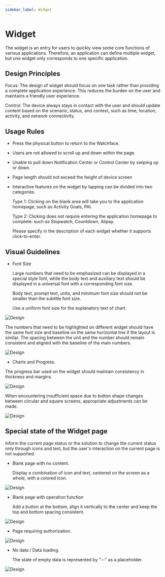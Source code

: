```yaml
---
sidebar_label: Widget
---
```


# Widget

The widget is an entry for users to quickly view some core functions of various applications. Therefore, an application can define multiple widget, but one widget only corresponds to one specific application.

## Design Principles

Focus: The design of widget should focus on one task rather than providing a complete application experience. This reduces the burden on the user and maintains a friendly user experience.  

Control: The device always stays in contact with the user and should update content based on the scenario, status, and context, such as time, location, activity, and network connectivity.

## Usage Rules

- Press the physical button to return to the Watchface.
- Users are not allowed to scroll up and down within the page.
- Unable to pull down Notification Center or Control Center by swiping up or down.
- Page length should not exceed the height of device screen 
- Interactive features on the widget by tapping can be divided into two categories.  

    Type 1: Clicking on the blank area will take you to the application homepage, such as Activity Goals, PAI.  

    Type 2: Clicking does not require entering the application homepage to complete: such as Stopwatch, Countdown, Alipay.  

    Please specify in the description of each widget whether it supports click-to-enter.  

## Visual Guidelines

- Font Size  

  Large numbers that need to be emphasized can be displayed in a special style font, while the body text and auxiliary text should be displayed in a universal font with a corresponding font size.  
  
  Body text, prompt text, units, and minimum font size should not be smaller than the subtitle font size.  

  Use a uniform font size for the explanatory text of chart.  

![Design](/img/design/customization_28.png)  

The numbers that need to be highlighted on different widget should have the same font size and baseline on the same horizontal line if the layout is similar. The spacing between the unit and the number should remain consistent and aligned with the baseline of the main numbers.  

![Design](/img/design/customization_29.png)  

- Charts and Progress.

The progress bar used on the widget should maintain consistency in thickness and margins.  

![Design](/img/design/customization_30.png)  

When encountering insufficient space due to button shape changes between circular and square screens, appropriate adjustments can be made.  

![Design](/img/design/customization_31.png)  

## Special state of the Widget page

Inform the current page status or the solution to change the current status only through icons and text, but the user's interaction on the current page is not supported.

- Blank page with no content.  

  Display a combination of icon and text, centered on the screen as a whole, with a colored icon.  

![Design](/img/design/customization_32.png)  

- Blank page with operation function

  Add a button at the bottom, align it vertically to the center and keep the top and bottom spacing consistent.  

![Design](/img/design/customization_33.png)  

- Page requiring authorization.

![Design](/img/design/customization_34.png)  

- No data / Data loading.  

  The state of empty data is represented by "--" as a placeholder.  
  
![Design](/img/design/customization_35.png)  
